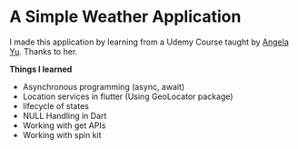 <h1>A Simple Weather Application</h1>
I made this application by learning from a Udemy Course taught by  <a href="https://github.com/angelabauer"> Angela Yu</a>. Thanks to her. 


<b>Things I learned</b><br>

- Asynchronous programming (async, await)
- Location services in flutter (Using GeoLocator package)
- lifecycle of states
- NULL Handling in Dart
- Working with get APIs 
- Working with spin kit 